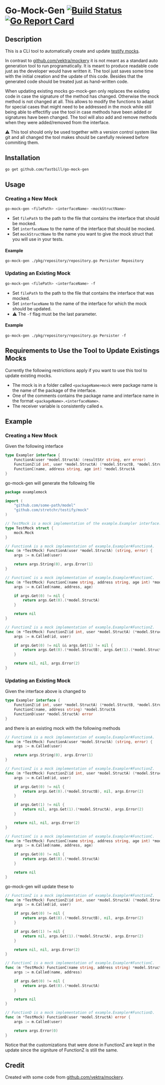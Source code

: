 # Go-Mock-Gen [![Build Status](https://travis-ci.com/fastbill/go-mock-gen.svg?branch=master)](https://travis-ci.com/fastbill/go-mock-gen) [![Go Report Card](https://goreportcard.com/badge/github.com/fastbill/go-mock-gen)](https://goreportcard.com/report/github.com/fastbill/go-mock-gen)

## Description
This is a CLI tool to automatically create and update [testify mocks](https://github.com/stretchr/testify#mock-package).

In contrast to [github.com/vektra/mockery](https://github.com/vektra/mockery) it is not meant as a standard auto generation tool to run programatically. It is meant to produce readable code just as the developer would have written it. The tool just saves some time with the initial creation and the update of this code. Besides that the generated code should be treated just as hand-written code.

When updating existing mocks go-mock-gen only replaces the existing code in case the signature of the method has changed. Otherwise the mock method is not changed at all. This allows to modify the functions to adapt for special cases that might need to be addressed in the mock while still being able to effectifly use the tool in case methods have been added or signatures have been changed. The tool will also add and remove methods when they were added/removed from the interface.

⚠️ This tool should only be used together with a version control system like git and all changed the tool makes should be carefully reviewed before commiting them.

## Installation
```bash
go get github.com/fastbill/go-mock-gen
```

## Usage
### Creating a New Mock
```bash
go-mock-gen <filePath> <interfaceName> <mockStructName>
```
* Set `filePath` to the path to the file that contains the interface that should be mocked.
* Set `interfaceName` to the name of the interface that should be mocked.
* Set `mockStructName` to the name you want to give the mock struct that you will use in your tests.

#### Example
```
go-mock-gen ./pkg/repository/repository.go Persister Repository
```

### Updating an Existing Mock
```bash
go-mock-gen <filePath> <interfaceName> -f
```
* Set `filePath` to the path to the file that contains the interface that was mocked.
* Set `interfaceName` to the name of the interface for which the mock should be updated.
* ⚠️ The `-f` flag must be the last parameter.

#### Example
```
go-mock-gen ./pkg/repository/repository.go Persister -f
```

## Requirements to Use the Tool to Update Existings Mocks
Currently the following restrictions apply if you want to use this tool to update existing mocks.

* The mock is in a folder called `<packageName>mock` were package name is the name of the package of the interface.
* One of the comments contains the package name and interface name in the format `<packageName>.<interfaceName>`.
* The receiver variable is consistently called `m`.

## Example
### Creating a New Mock
Given the following interface
```go
type Exampler interface {
	FunctionA(user *model.StructA) (resultStr string, err error)
	FunctionZ(id int, user *model.StructA) (*model.StructB, *model.StructA, error)
	FunctionC(name, address string, age int) *model.StructA
}
```
go-mock-gen will generate the following file
```go
package examplemock

import (
	"github.com/some-path/model"
	"github.com/stretchr/testify/mock"
)

// TestMock is a mock implementation of the example.Exampler interface.
type TestMock struct {
	mock.Mock
}

// FunctionA is a mock implementation of example.Exampler#FunctionA.
func (m *TestMock) FunctionA(user *model.StructA) (string, error) {
	args := m.Called(user)

	return args.String(0), args.Error(1)
}

// FunctionC is a mock implementation of example.Exampler#FunctionC.
func (m *TestMock) FunctionC(name string, address string, age int) *model.StructA {
	args := m.Called(name, address, age)

	if args.Get(0) != nil {
		return args.Get(0).(*model.StructA)
	}

	return nil
}

// FunctionZ is a mock implementation of example.Exampler#FunctionZ.
func (m *TestMock) FunctionZ(id int, user *model.StructA) (*model.StructB, *model.StructA, error) {
	args := m.Called(id, user)

	if args.Get(0) != nil && args.Get(1) != nil {
		return args.Get(0).(*model.StructB), args.Get(1).(*model.StructA), args.Error(2)
	}

	return nil, nil, args.Error(2)
}

```

### Updating an Existing Mock
Given the interface above is changed to
```go
type Exampler interface {
	FunctionZ(id int, user *model.StructA) (*model.StructB, *model.StructA, error)
	FunctionC(name, address string) *model.StructA
	FunctionD(user *model.StructA) error
}
```
and there is an existing mock with the following methods
```go
// FunctionA is a mock implementation of example.Exampler#FunctionA.
func (m *TestMock) FunctionA(user *model.StructA) (string, error) {
	args := m.Called(user)

	return args.String(0), args.Error(1)
}

// FunctionZ is a mock implementation of example.Exampler#FunctionZ.
func (m *TestMock) FunctionZ(id int, user *model.StructA) (*model.StructB, *model.StructA, error) {
	args := m.Called(id, user)

	if args.Get(0) != nil {
		return args.Get(0).(*model.StructB), nil, args.Error(2)
	}

	if args.Get(1) != nil {
		return nil, args.Get(1).(*model.StructA), args.Error(2)
	}

	return nil, nil, args.Error(2)
}

// FunctionC is a mock implementation of example.Exampler#FunctionC.
func (m *TestMock) FunctionC(name string, address string, age int) *model.StructA {
	args := m.Called(name, address, age)

	if args.Get(0) != nil {
		return args.Get(0).(*model.StructA)
	}

	return nil
}
```
go-mock-gen will update these to
```go
// FunctionZ is a mock implementation of example.Exampler#FunctionZ.
func (m *TestMock) FunctionZ(id int, user *model.StructA) (*model.StructB, *model.StructA, error) {
	args := m.Called(id, user)

	if args.Get(0) != nil {
		return args.Get(0).(*model.StructB), nil, args.Error(2)
	}

	if args.Get(1) != nil {
		return nil, args.Get(1).(*model.StructA), args.Error(2)
	}

	return nil, nil, args.Error(2)
}

// FunctionC is a mock implementation of example.Exampler#FunctionC.
func (m *TestMock) FunctionC(name string, address string) *model.StructA {
	args := m.Called(name, address)

	if args.Get(0) != nil {
		return args.Get(0).(*model.StructA)
	}

	return nil
}

// FunctionD is a mock implementation of example.Exampler#FunctionD.
func (m *TestMock) FunctionD(user *model.StructA) error {
	args := m.Called(user)

	return args.Error(0)
}
```
Notice that the customizations that were done in FunctionZ are kept in the update since the signiture of FunctionZ is still the same.

## Credit
Created with some code from [github.com/vektra/mockery](https://github.com/vektra/mockery).
